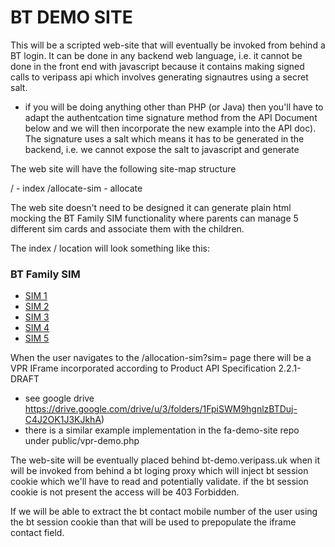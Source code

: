 # BT DEMO SITE

This will be a scripted web-site that will eventually be invoked from behind a BT login.
It can be done in any backend web language, i.e. it cannot be done in the front end with javascript
because it contains making signed calls to veripass api which involves generating signautres
using a secret salt. 
- if you will be doing anything other than PHP (or Java) then you'll have to adapt the authentcation 
  time signature method from the API Document below and we will then incorporate the new example
  into the API doc). The signature uses a salt which means it has to be generated in the backend,
  i.e. we cannot expose the salt to javascript and generate 


The web site will have the following site-map structure

/ 			- index
/allocate-sim		- allocate

The web site doesn't need to be designed it can generate plain html mocking the BT Family SIM functionality
where parents can manage 5 different sim cards and associate them with the children.

The index / location will look something like this:
	<html>
		<body>
			<h3>BT Family SIM</h3>
			<ul>
				<li><a href="/allocatie-sim?sim=1"> SIM 1</a></li>
				<li><a href="/allocatie-sim?sim=2"> SIM 2</a></li>
				<li><a href="/allocatie-sim?sim=3"> SIM 3</a></li>
				<li><a href="/allocatie-sim?sim=4"> SIM 4</a></li>
				<li><a href="/allocatie-sim?sim=5"> SIM 5</a></li>
			</ul>
		<body>
	</html>


When the user navigates to the /allocation-sim?sim=<n> page there will be a VPR IFrame
incorporated according to Product API Specification 2.2.1-DRAFT 
- see google drive https://drive.google.com/drive/u/3/folders/1FpiSWM9hgnlzBTDuj-C4J2OK1J3KJkhA)
- there is a similar  example implementation in the fa-demo-site repo under public/vpr-demo.php


The web-site will be eventually placed behind bt-demo.veripass.uk when it will be invoked from behind
a bt loging proxy which will inject bt session cookie which we'll have to read and potentially validate.
if the bt session cookie is not present the access will be 403 Forbidden.

If we will be able to extract the bt contact mobile number of the user using the bt session cookie than
that will be used to prepopulate the iframe contact field.
